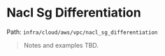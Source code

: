 # Nacl Sg Differentiation

Path: `infra/cloud/aws/vpc/nacl_sg_differentiation`

> Notes and examples TBD.

